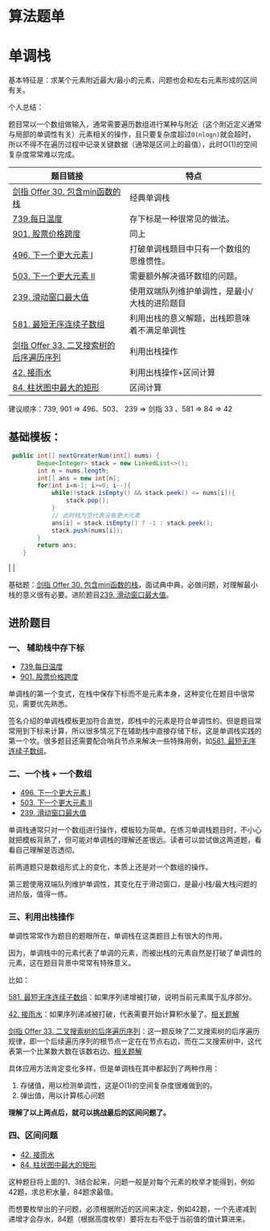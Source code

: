 # 算法题单

# 单调栈

基本特征是：求某个元素附近最大/最小的元素，问题也会和左右元素形成的区间有关。

个人总结：

题目常以一个数组做输入，通常需要遍历数组进行某种与附近（这个附近定义通常与局部的单调性有关）元素相关的操作，且只要复杂度超过`O(nlogn)`就会超时，所以不得不在遍历过程中记录关键数据（通常是区间上的最值），此时O(1)的空间复杂度常常难以完成。

| 题目链接                                                     | 特点                                          |
| ------------------------------------------------------------ | --------------------------------------------- |
| [剑指 Offer 30. 包含min函数的栈](https://leetcode.cn/problems/bao-han-minhan-shu-de-zhan-lcof/) | 经典单调栈                                    |
| [739.每日温度](https://leetcode.cn/problems/daily-temperatures/) | 存下标是一种很常见的做法。                    |
| [901. 股票价格跨度](https://leetcode.cn/problems/online-stock-span/) | 同上                                          |
| [496. 下一个更大元素 I](https://leetcode.cn/problems/next-greater-element-i/) | 打破单调栈题目中只有一个数组的思维惯性。      |
| [503. 下一个更大元素 II](https://leetcode.cn/problems/next-greater-element-ii/) | 需要额外解决循环数组的问题。                  |
| [239. 滑动窗口最大值](https://leetcode.cn/problems/sliding-window-maximum/) | 使用双端队列维护单调性，是最小/大栈的进阶题目 |
| [581. 最短无序连续子数组](https://leetcode-cn.com/problems/shortest-unsorted-continuous-subarray/) | 利用出栈的意义解题，出栈即意味着不满足单调性  |
| [剑指 Offer 33. 二叉搜索树的后序遍历序列](https://leetcode.cn/problems/er-cha-sou-suo-shu-de-hou-xu-bian-li-xu-lie-lcof/) | 利用出栈操作                                  |
| [42. 接雨水](https://leetcode.cn/problems/trapping-rain-water/) | 利用出栈操作+区间计算                         |
| [84. 柱状图中最大的矩形](https://leetcode.cn/problems/largest-rectangle-in-histogram/) | 区间计算                                      |

建议顺序：739, 901 => 496、503、 239 => 剑指 33 、581 => 84 => 42

## 基础模板：

```java
 public int[] nextGreaterNum(int[] nums) {
        Deque<Integer> stack = new LinkedList<>();
        int n = nums.length;
        int[] ans = new int[n];
        for(int i=n-1; i>=0; i--){
            while(!stack.isEmpty() && stack.peek() <= nums[i]){
                stack.pop();
            }
            // 此时栈为空代表没有更大元素
            ans[i] = stack.isEmpty() ? -1 : stack.peek();
            stack.push(nums[i]);
        }
        return ans;
    }
```

|
|

基础题：[剑指 Offer 30. 包含min函数的栈](https://leetcode.cn/problems/bao-han-minhan-shu-de-zhan-lcof/)，面试典中典，必做问题，对理解最小栈的意义很有必要。进阶题目[239. 滑动窗口最大值](https://leetcode.cn/problems/sliding-window-maximum/)。

## 进阶题目

### 一、 辅助栈中存下标

- [739.每日温度](https://leetcode.cn/problems/daily-temperatures/)
- [901. 股票价格跨度](https://leetcode.cn/problems/online-stock-span/)

单调栈的第一个变式，在栈中保存下标而不是元素本身，这种变化在题目中很常见，需要优先熟悉。

签名介绍的单调栈模板更加符合直觉，即栈中的元素是符合单调性的。但是题目常常用到下标来计算，所以很多情况下在辅助栈中直接存储下标，这是单调栈实践的第一个坎。很多题目还需要配合哨兵节点来解决一些特殊用例，如[581. 最短无序连续子数组](https://leetcode-cn.com/problems/shortest-unsorted-continuous-subarray/)。

### 二、一个栈 + 一个数组

- [496. 下一个更大元素 I](https://leetcode.cn/problems/next-greater-element-i/)
- [503. 下一个更大元素 II](https://leetcode.cn/problems/next-greater-element-ii/)
- [239. 滑动窗口最大值](https://leetcode.cn/problems/sliding-window-maximum/)

单调栈通常只对一个数组进行操作，模板较为简单。在练习单调栈题目时，不小心就把模板背熟了，但可能对单调栈的理解还差很远。读者可以尝试做这两道题，看看自己理解是否透彻。

前两道题只是数组形式上的变化，本质上还是对一个数组的操作。

第三题使用双端队列维护单调性，其变化在于滑动窗口，是最小栈/最大栈问题的进阶版，值得一练。

### 三、利用出栈操作

单调性常常作为题目的题眼所在，单调栈在这类题目上有很大的作用。

因为，单调栈中的元素代表了单调的元素，而被出栈的元素自然是打破了单调性的元素，这在题目背景中常常有特殊意义。

比如：

[581. 最短无序连续子数组](https://leetcode-cn.com/problems/shortest-unsorted-continuous-subarray/)：如果序列递增被打破，说明当前元素属于乱序部分。

[42. 接雨水](https://leetcode.cn/problems/trapping-rain-water/)：如果序列递减被打破，代表需要开始计算积水量了。[相关题解](https://leetcode.cn/problems/trapping-rain-water/solution/trapping-rain-water-by-ikaruga/)

[剑指 Offer 33. 二叉搜索树的后序遍历序列](https://leetcode.cn/problems/er-cha-sou-suo-shu-de-hou-xu-bian-li-xu-lie-lcof/)：这一题反映了二叉搜索树的后序遍历规律，即一个后续遍历序列的根节点一定在在节点右边，而在二叉搜索树中，这代表第一个比某数大数在该数右边。[相关题解](https://leetcode.cn/problems/er-cha-sou-suo-shu-de-hou-xu-bian-li-xu-lie-lcof/solution/mian-shi-ti-33-er-cha-sou-suo-shu-de-hou-xu-bian-6/)

具体应用方法肯定变化多样，但是单调栈在其中都起到了两种作用：

1. 存储值，用以检测单调性，这是O(1)的空间复杂度很难做到的。
2. 弹出值，用以计算核心问题

**理解了以上两点后，就可以挑战最后的区间问题了。**

### 四、区间问题

- [42. 接雨水](https://leetcode.cn/problems/trapping-rain-water/)
- [84. 柱状图中最大的矩形](https://leetcode.cn/problems/largest-rectangle-in-histogram/)

这种题目将上面的1、3结合起来，问题一般是对每个元素的枚举才能得到，例如42题，求总积水量，84题求最值。

而想要枚举出的子问题，必须根据附近的区间来决定，例如42题，一个先递减到递增才会存水，84题（根据高度枚举）要将左右不低于当前值的值计算进来。